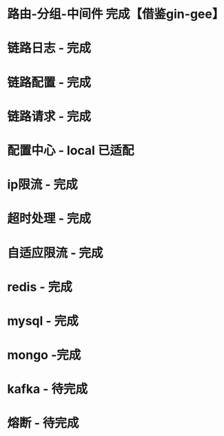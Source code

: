 # 路由-分组-中间件 完成【借鉴gin-gee】
# 链路日志 - 完成
# 链路配置 - 完成
# 链路请求 - 完成
# 配置中心 - local 已适配
# ip限流  - 完成
# 超时处理 - 完成
# 自适应限流 - 完成
# redis - 完成 
# mysql - 完成
# mongo -完成
# kafka - 待完成
# 熔断 - 待完成



